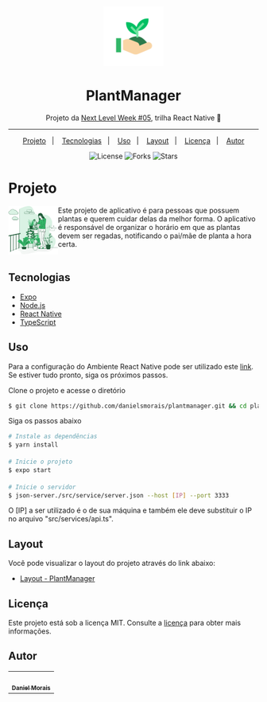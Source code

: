 <div align="center">
    <img src="assets/icon.png" width="120" />    
    <h1>PlantManager</h1> 
    <p>Projeto da <a href="https://nextlevelweek.com/" target="_blank">Next Level Week #05</a>, trilha React Native 🚀</p>
    <hr />    
    <p align="center">
    <a href="#projeto">Projeto</a>&nbsp;&nbsp;&nbsp;|&nbsp;&nbsp;&nbsp;
    <a href="#tecnologias">Tecnologias</a>&nbsp;&nbsp;&nbsp;|&nbsp;&nbsp;&nbsp;
    <a href="#uso">Uso</a>&nbsp;&nbsp;&nbsp;|&nbsp;&nbsp;&nbsp;
    <a href="#layout">Layout</a>&nbsp;&nbsp;&nbsp;|&nbsp;&nbsp;&nbsp;
    <a href="#licenca">Licença</a>&nbsp;&nbsp;&nbsp;|&nbsp;&nbsp;&nbsp;    
    <a href="#autor">Autor</a>
    </p>
</div>

<p align="center">
  <img  src="https://img.shields.io/static/v1?label=license&message=MIT&color=FFFFFF&labelColor=32B768" alt="License">
  
  <img src="https://img.shields.io/github/forks/danielsmorais/plantmanager?label=forks&message=MIT&color=FFFFFF&labelColor=32B768" alt="Forks">     

  <img src="https://img.shields.io/github/stars/danielsmorais/plantmanager?label=stars&message=MIT&color=FFFFFF&labelColor=32B768" alt="Stars">
</p>

# Projeto

<img src="src/assets/watering.png" width="100" align='left'/>

Este projeto de aplicativo é para pessoas que possuem plantas e querem cuidar delas da melhor forma. O aplicativo é responsável de organizar o horário em que as plantas devem ser regadas, notificando o pai/mãe de planta a hora certa. 
<br/><br/>

## Tecnologias

 - [Expo](https://expo.io/)
 - [Node.js](https://nodejs.org/en/)  
 - [React Native](https://reactnative.dev/)
 - [TypeScript](https://www.typescriptlang.org/)

## Uso

Para a configuração do Ambiente React Native pode ser utilizado este [link](https://react-native.rocketseat.dev/). Se estiver tudo pronto, siga os próximos passos.

Clone o projeto e acesse o diretório

```bash
$ git clone https://github.com/danielsmorais/plantmanager.git && cd plantmanager
```

Siga os passos abaixo

```bash
# Instale as dependências
$ yarn install

# Inicie o projeto
$ expo start

# Inicie o servidor
$ json-server./src/service/server.json --host [IP] --port 3333
```
O [IP] a ser utilizado é o de sua máquina e também ele deve substituir o IP no arquivo "src/services/api.ts".

## Layout

Você pode visualizar o layout do projeto através do link abaixo:

- [Layout - PlantManager](https://www.figma.com/file/IhQRtrOZdu3TrvkPYREzOy/PlantManager) 

## Licença

Este projeto está sob a licença MIT. Consulte a [licença](https://github.com/danielsmorais/plantmanager/blob/main/LICENSE) para obter mais informações.

## Autor

<table>
    <tr><td align="center">
        <a href="https://github.com/danielsmorais">
            <img style="border-radius: 50%;" src="https://avatars2.githubusercontent.com/u/17677199?s=460&v=4" width="100px;" alt=""/>
            <br />
            <sub><b>Daniel Morais</b></sub>
        </a>
    </td></tr>
</table>
